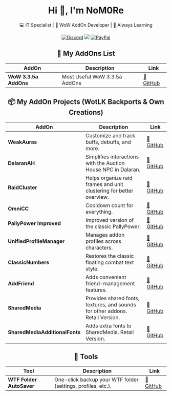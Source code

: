 <div align="center">
<h1>Hi 👋, I'm NoM0Re</h1>
<p>
  💻 IT Specialist | 🧩 WoW AddOn Developer | 🧠 Always Learning
</p>

[![Discord](https://img.shields.io/discord/259362419372064778?style=flat&logo=discord&label=Discord)](https://discord.gg/UXSc7nt) ![](https://komarev.com/ghpvc/?username=NoM0Re&style=plastic&color=red) [![PayPal](https://img.shields.io/badge/Buy_me_a_coffee-100000?style=flat&logo=PayPal&logoColor=white&labelColor=3b7bbf&color=grey)](https://streamelements.com/nom0ree/tip)

## 📁 My AddOns List

| AddOn | Description | Link |
|--------|--------------|------|
| **WoW 3.3.5a AddOns** | Most Useful WoW 3.3.5a AddOns | [🔗 GitHub](https://github.com/NoM0Re/WoW-3.3.5a-Addons) |



## 📦 My AddOn Projects (WotLK Backports & Own Creations)

| AddOn | Description | Link |
|--------|--------------|------|
| **WeakAuras** | Customize and track buffs, debuffs, and more. | [🔗 GitHub](https://github.com/NoM0Re/WeakAuras-WotLK) |
| **DalaranAH** | Simplifies interactions with the Auction House NPC in Dalaran. | [🔗 GitHub](https://github.com/NoM0Re/DalaranAH) |
| **RaidCluster** | Helps organize raid frames and unit clustering for better overview. | [🔗 GitHub](https://github.com/NoM0Re/RaidCluster) |
| **OmniCC** | Cooldown count for everything. | [🔗 GitHub](https://github.com/NoM0Re/OmniCC-WotLK) |
| **PallyPower Improved** | Improved version of the classic PallyPower. | [🔗 GitHub](https://github.com/NoM0Re/PallyPower-Improved-3.3.5) |
| **UnifiedProfileManager** | Manages addon profiles across characters. | [🔗 GitHub](https://github.com/NoM0Re/UnifiedProfileManager-WotLK) |
| **ClassicNumbers** | Restores the classic floating combat text style. | [🔗 GitHub](https://github.com/NoM0Re/ClassicNumbers-WotLK) |
| **AddFriend** | Adds convenient friend-management features. | [🔗 GitHub](https://github.com/NoM0Re/AddFriend-3.3.5a) |
| **SharedMedia** | Provides shared fonts, textures, and sounds for other addons. Retail Version. | [🔗 GitHub](https://github.com/NoM0Re/SharedMedia) |
| **SharedMediaAdditionalFonts** | Adds extra fonts to SharedMedia. Retail Version. | [🔗 GitHub](https://github.com/NoM0Re/SharedMediaAdditionalFonts) |

## 🧰 Tools

| Tool | Description | Link |
|------|--------------|------|
| **WTF Folder AutoSaver** | One-click backup your WTF folder (settings, profiles, etc.). | [🔗 GitHub](https://github.com/NoM0Re/WTF-Folder-AutoSaver) |
</div>
